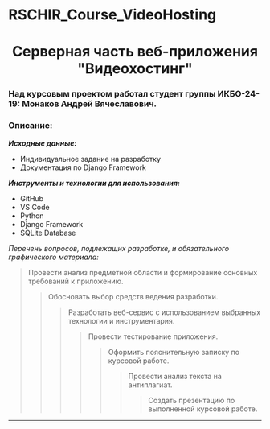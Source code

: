 # RSCHIR_Course_VideoHosting

<h1 align ="center">Серверная часть веб-приложения "Видеохостинг"</h1>

### Над курсовым проектом работал студент группы ИКБО-24-19: Монаков Андрей Вячеславович.

### Описание:

***Исходные данные:***

- Индивидуальное задание на разработку
- Документация по Django Framework

***Инструменты и технологии для использования:***

- GitHub
- VS Code
- Python
- Django Framework 
- SQLite Database

*Перечень вопросов, подлежащих разработке, и обязательного графического материала:*

> Провести анализ предметной области и формирование основных требований к приложению.
>> Обосновать выбор средств ведения разработки.
>>> Разработать веб-сервис с использованием выбранных технологии и инструментария.
>>>> Провести тестирование приложения.
>>>>> Оформить пояснительную записку по курсовой работе.
>>>>>> Провести анализ текста на антиплагиат.
>>>>>>> Создать презентацию по выполненной курсовой работе.

***
